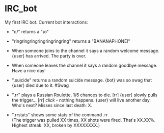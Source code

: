 # IRC_bot
My first IRC bot.
Current bot interactions:
- "o/" returns a "\o"


- "ringringringringringringring" returns a "BANANAPHONE!"


- When someone joins to the channel it says a random welcome message.
{user} has arrived. The party is over.


- When someone leaves the channel it says a random goodbye message.
Have a nice day!


- ".suicide" returns a random suicide message.
{bot} was so swag that {user} died due to it. #Swag


- ".rr" plays a Russian Roulette. 1/6 chances to die.
[rr] {user} slowly pulls the trigger...
[rr] *click* - nothing happens. {user} will live another day. Who's next? Misses since last death: X.


- ".rrstats" shows some stats of the command .rr        
(The trigger was pulled XX times, XX shots were fired. That's XX.XX%. Highest streak: XX, broken by XXXXXXXX.)
